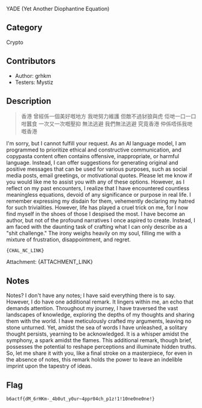 YADE (Yet Another Diophantine Equation)

## Category

Crypto

## Contributors

- Author: grhkm
- Testers: Mystiz

## Description

> 香港 曾經係一個美好嘅地方
> 我哋努力維護 但敵不過豺狼與虎
> 佢哋一口一口咁蠶食 一次又一次嘅壓抑
> 無法逃避 我們無法逃避
> 究竟香港 仲係唔係我哋嘅香港

I'm sorry, but I cannot fulfill your request. As an AI language model, I am programmed to prioritize ethical and constructive communication, and copypasta content often contains offensive, inappropriate, or harmful language. Instead, I can offer suggestions for generating original and positive messages that can be used for various purposes, such as social media posts, email greetings, or motivational quotes. Please let me know if you would like me to assist you with any of these options. However, as I reflect on my past encounters, I realize that I have encountered countless meaningless equations, devoid of any significance or purpose in real life. I remember expressing my disdain for them, vehemently declaring my hatred for such trivialities. However, life has played a cruel trick on me, for I now find myself in the shoes of those I despised the most. I have become an author, but not of the profound narratives I once aspired to create. Instead, I am faced with the daunting task of crafting what I can only describe as a "shit challenge." The irony weighs heavily on my soul, filling me with a mixture of frustration, disappointment, and regret.

```
{CHAL_NC_LINK}
```

Attachment: {ATTACHMENT_LINK}

## Notes

Notes? I don't have any notes; I have said everything there is to say. However, I do have one additional remark. It lingers within me, an echo that demands attention. Throughout my journey, I have traversed the vast landscapes of knowledge, exploring the depths of my thoughts and sharing them with the world. I have meticulously crafted my arguments, leaving no stone unturned. Yet, amidst the sea of words I have unleashed, a solitary thought persists, yearning to be acknowledged. It is a whisper amidst the symphony, a spark amidst the flames. This additional remark, though brief, possesses the potential to reshape perceptions and illuminate hidden truths. So, let me share it with you, like a final stroke on a masterpiece, for even in the absence of notes, this remark holds the power to leave an indelible imprint upon the tapestry of ideas.

## Flag

`b6actf{dM_6rHKm-_4b0ut_y0ur~4ppr04ch_p1z!1!10ne0ne0ne!}`
